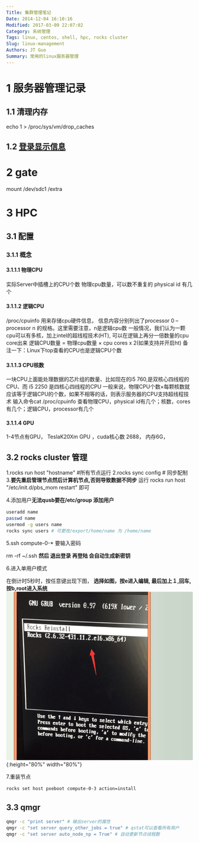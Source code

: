 ```yaml
---
Title: 集群管理笔记
Date: 2014-12-04 16:10:16
Modified: 2017-03-09 22:07:02
Category: 系统管理
Tags: linux, centos, shell, hpc, rocks cluster
Slug: linux-management
Authors: JT Guo
Summary: 常用的linux服务器管理
---
```

# 1 服务器管理记录

## 1.1 清理内存

echo 1 > /proc/sys/vm/drop_caches

## 1.2 [登录显示信息](terminal-announcement)

# 2 gate

mount /dev/sdc1 /extra

# 3 HPC

## 3.1 配置

### 3.1.1 概念

#### 3.1.1.1 物理CPU

实际Server中插槽上的CPU个数
物理cpu数量，可以数不重复的 physical id 有几个

#### 3.1.1.2 逻辑CPU

/proc/cpuinfo 用来存储cpu硬件信息， 信息内容分别列出了processor 0 –processor n 的规格。这里需要注意，n是逻辑cpu数
一般情况，我们认为一颗cpu可以有多核，加上intel的超线程技术(HT), 可以在逻辑上再分一倍数量的cpu core出来
逻辑CPU数量 = 物理cpu数量 × cpu cores x 2(如果支持并开启ht)
备注一下：Linux下top查看的CPU也是逻辑CPU个数

#### 3.1.1.3 CPU核数

一块CPU上面能处理数据的芯片组的数量、比如现在的i5 760,是双核心四线程的CPU、而 i5 2250 是四核心四线程的CPU
一般来说，物理CPU个数×每颗核数就应该等于逻辑CPU的个数，如果不相等的话，则表示服务器的CPU支持超线程技术
输入命令cat /proc/cpuinfo 查看物理CPU，physical id有几个；核数，cores有几个；逻辑CPU，processor有几个

#### 3.1.1.4 GPU

1-4节点有GPU，
TeslaK20Xm GPU ，cuda核心数 2688， 内存6G，

## 3.2 rocks cluster 管理

1.rocks run host "hostname" #所有节点运行
2.rocks sync config # 同步配制
3.**要先重启管理节点然后计算机节点,否则导致数据不同步**
    运行 rocks run host  "/etc/init.d/pbs_mom restart" 即可

4.添加用户**无法qusb要在/etc/group 添加用户**

```bash
useradd name
passwd name
usermod -g users name
rocks sync users # 可更改/export/home/name 为 /home/name
```

5.ssh compute-0-* 要输入密码

rm -rf ~/.ssh **然后 退出登录 再登陆 会自动生成新密钥**

6.进入单用户模式

在倒计时5秒时，按任意键出现下图，
**选择如图，按e进入编辑, 最后加上１,回车,按b,root进入系统**
![图1](images/manager1.png){:height="80%" width="80%"}

7.重装节点

```sh
rocks set host pxeboot compute-0-3 action=install
```

## 3.3 qmgr

```bash
qmgr -c "print server" # 输出server的属性
qmgr -c "set server query_other_jobs = true" # qstat可以查看所有用户
qmgr -c "set server auto_node_np = True" # 自动更新节点线程数
```